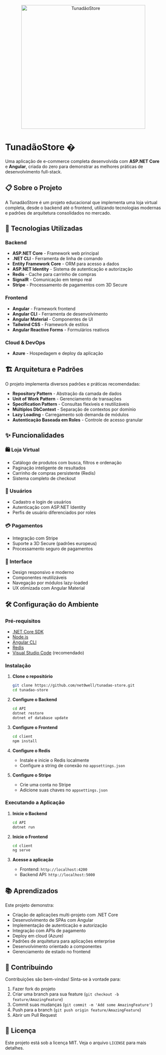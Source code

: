 <p align="center">
  <img src="https://i.ibb.co/rRLP2FMT/Whats-App-Image-2025-09-25-at-12-27-19.jpg" alt="TunadãoStore" width="400"/>
</p>


# TunadãoStore �

Uma aplicação de e-commerce completa desenvolvida com **ASP.NET Core** e **Angular**, criada do zero para demonstrar as melhores práticas de desenvolvimento full-stack.

## 📋 Sobre o Projeto

A TunadãoStore é um projeto educacional que implementa uma loja virtual completa, desde o backend até o frontend, utilizando tecnologias modernas e padrões de arquitetura consolidados no mercado.

## 🚀 Tecnologias Utilizadas

### Backend
- **ASP.NET Core** - Framework web principal
- **.NET CLI** - Ferramenta de linha de comando
- **Entity Framework Core** - ORM para acesso a dados
- **ASP.NET Identity** - Sistema de autenticação e autorização
- **Redis** - Cache para carrinho de compras
- **SignalR** - Comunicação em tempo real
- **Stripe** - Processamento de pagamentos com 3D Secure

### Frontend
- **Angular** - Framework frontend
- **Angular CLI** - Ferramenta de desenvolvimento
- **Angular Material** - Componentes de UI
- **Tailwind CSS** - Framework de estilos
- **Angular Reactive Forms** - Formulários reativos

### Cloud & DevOps
- **Azure** - Hospedagem e deploy da aplicação

## 🏗️ Arquitetura e Padrões

O projeto implementa diversos padrões e práticas recomendadas:

- **Repository Pattern** - Abstração da camada de dados
- **Unit of Work Pattern** - Gerenciamento de transações
- **Specification Pattern** - Consultas flexíveis e reutilizáveis
- **Múltiplos DbContext** - Separação de contextos por domínio
- **Lazy Loading** - Carregamento sob demanda de módulos
- **Autenticação Baseada em Roles** - Controle de acesso granular

## ✨ Funcionalidades

### 🛍️ Loja Virtual
- Catálogo de produtos com busca, filtros e ordenação
- Paginação inteligente de resultados
- Carrinho de compras persistente (Redis)
- Sistema completo de checkout

### 👤 Usuários
- Cadastro e login de usuários
- Autenticação com ASP.NET Identity
- Perfis de usuário diferenciados por roles

### 💳 Pagamentos
- Integração com Stripe
- Suporte a 3D Secure (padrões europeus)
- Processamento seguro de pagamentos

### 📱 Interface
- Design responsivo e moderno
- Componentes reutilizáveis
- Navegação por módulos lazy-loaded
- UX otimizada com Angular Material

## 🛠️ Configuração do Ambiente

### Pré-requisitos
- [.NET Core SDK](https://dotnet.microsoft.com/download)
- [Node.js](https://nodejs.org/)
- [Angular CLI](https://angular.io/cli)
- [Redis](https://redis.io/)
- [Visual Studio Code](https://code.visualstudio.com/) (recomendado)

### Instalação

1. **Clone o repositório**
   ```bash
   git clone https://github.com/net0well/tunadao-store.git
   cd tunadao-store
   ```

2. **Configure o Backend**
   ```bash
   cd API
   dotnet restore
   dotnet ef database update
   ```

3. **Configure o Frontend**
   ```bash
   cd client
   npm install
   ```

4. **Configure o Redis**
   - Instale e inicie o Redis localmente
   - Configure a string de conexão no `appsettings.json`

5. **Configure o Stripe**
   - Crie uma conta no Stripe
   - Adicione suas chaves no `appsettings.json`

### Executando a Aplicação

1. **Inicie o Backend**
   ```bash
   cd API
   dotnet run
   ```

2. **Inicie o Frontend**
   ```bash
   cd client
   ng serve
   ```

3. **Acesse a aplicação**
   - Frontend: `http://localhost:4200`
   - Backend API: `http://localhost:5000`

## 📚 Aprendizados

Este projeto demonstra:

- Criação de aplicações multi-projeto com .NET Core
- Desenvolvimento de SPAs com Angular
- Implementação de autenticação e autorização
- Integração com APIs de pagamento
- Deploy em cloud (Azure)
- Padrões de arquitetura para aplicações enterprise
- Desenvolvimento orientado a componentes
- Gerenciamento de estado no frontend

## 🤝 Contribuindo

Contribuições são bem-vindas! Sinta-se à vontade para:

1. Fazer fork do projeto
2. Criar uma branch para sua feature (`git checkout -b feature/AmazingFeature`)
3. Commit suas mudanças (`git commit -m 'Add some AmazingFeature'`)
4. Push para a branch (`git push origin feature/AmazingFeature`)
5. Abrir um Pull Request

## 📄 Licença

Este projeto está sob a licença MIT. Veja o arquivo `LICENSE` para mais detalhes.
